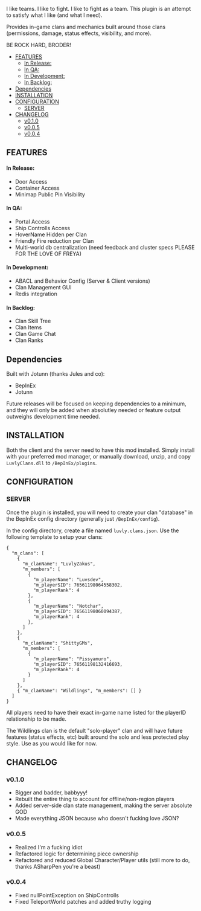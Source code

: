 ﻿I like teams. I like to fight. I like to fight as a team. This plugin is an attempt to satisfy what I like (and what I need).

Provides in-game clans and mechanics built around those clans (permissions, damage, status effects, visibility, and more).

BE ROCK HARD, BRODER!

- [FEATURES](#features)
    - [In Release:](#in-release)
    - [In QA:](#in-qa)
    - [In Development:](#in-development)
    - [In Backlog:](#in-backlog)
- [Dependencies](#dependencies)
- [INSTALLATION](#installation)
- [CONFIGURATION](#configuration)
  - [SERVER](#server)
- [CHANGELOG](#changelog)
  - [v0.1.0](#v010)
  - [v0.0.5](#v005)
  - [v0.0.4](#v004)


## FEATURES
#### In Release:
- Door Access
- Container Access
- Minimap Public Pin Visibility


#### In QA:
- Portal Access
- Ship Controlls Access
- HoverName Hidden per Clan
- Friendly Fire reduction per Clan
- Multi-world db centralization (need feedback and cluster specs PLEASE FOR THE LOVE OF FREYA)

#### In Development:
- ABACL and Behavior Config (Server & Client versions)
- Clan Management GUI
- Redis integration


#### In Backlog:
- Clan Skill Tree
- Clan Items
- Clan Game Chat
- Clan Ranks


## Dependencies
Built with Jotunn (thanks Jules and co):
- BepInEx
- Jotunn

Future releases will be focused on keeping dependencies to a minimum, and they will only be added when absolutley needed or feature output outweighs development time needed.


## INSTALLATION
Both the client and the server need to have this mod installed. Simply install with your preferred mod manager, or manually download, unzip, and copy `LuvlyClans.dll` to `/BepInEx/plugins`.


## CONFIGURATION

### SERVER
Once the plugin is installed, you will need to create your clan "database" in the BepInEx config directory (generally just `/BepInEx/config`).

In the config directory, create a file named `luvly.clans.json`. Use the following template to setup your clans:

```
{
  "m_clans": [
    {
      "m_clanName": "LuvlyZakus",
      "m_members": [
        {
          "m_playerName": "Luvsdev",
          "m_playerSID": 76561198064558302,
          "m_playerRank": 4
        },
        {
          "m_playerName": "Notchar",
          "m_playerSID": 76561198060094387,
          "m_playerRank": 4
        },
      ]
    },
    {
      "m_clanName": "ShittyGMs",
      "m_members": [
        {
          "m_playerName": "Pissyamuro",
          "m_playerSID": 76561198132416693,
          "m_playerRank": 4
        }
      ]
    },
    { "m_clanName": "Wildlings", "m_members": [] }
  ]
}
```

All players need to have their exact in-game name listed for the playerID relationship to be made.

The Wildlings clan is the default "solo-player" clan and will have future features (status effects, etc) built around the solo and less protected play style. Use as you would like for now.


## CHANGELOG

### v0.1.0
- Bigger and badder, babbyyy!
- Rebuilt the entire thing to account for offline/non-region players
- Added server-side clan state management, making the server absolute GOD
- Made everything JSON because who doesn't fucking love JSON?
### v0.0.5
- Realized I'm a fucking idiot
- Refactored logic for determining piece ownership
- Refactored and reduced Global Character/Player utils (still more to do, thanks ASharpPen you're a beast)
### v0.0.4
- Fixed nullPointException on ShipControlls
- Fixed TeleportWorld patches and added truthy logging

